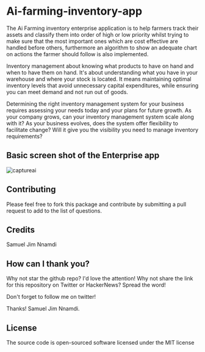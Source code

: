 # Ai-farming-inventory-app
The Ai Farming inventory enterprise application is to help farmers track their assets and classify them into order of high or low priority whilst trying to make sure that the most important ones which are cost effective are handled before others, furthermore an algorithm to show an adequate chart on actions the farmer should follow is also implemented.

Inventory management about knowing what products to have on hand and when to have them on hand. It's about understanding what you have in your warehouse and where your stock is located. It means maintaining optimal inventory levels that avoid unnecessary capital expenditures, while ensuring you can meet demand and not run out of goods.

Determining the right inventory management system for your business requires assessing your needs today and your plans for future growth. As your company grows, can your inventory management system scale along with it? As your business evolves, does the system offer flexibility to facilitate change? Will it give you the visibility you need to manage inventory requirements?

## Basic screen shot of the Enterprise app

![captureai](https://user-images.githubusercontent.com/46245794/53302458-8d498e00-385e-11e9-8c0f-08576c0a51cf.PNG)

## Contributing
Please feel free to fork this package and contribute by submitting a pull request to add to the list of questions.

## Credits
Samuel Jim Nnamdi

## How can I thank you?
Why not star the github repo? I'd love the attention! Why not share the link for this repository on Twitter or HackerNews? Spread the word!

Don't forget to follow me on twitter!

Thanks! Samuel Jim Nnamdi.

## License
The source code is open-sourced software licensed under the MIT license
